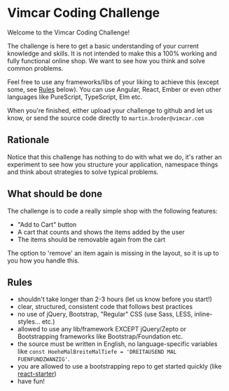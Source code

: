 # Vimcar Coding Challenge

Welcome to the Vimcar Coding Challenge!

The challenge is here to get a basic understanding of your current knowledge and skills. It is not intended to make this a 100% working and fully functional online shop.
We want to see how you think and solve common problems.

Feel free to use any frameworks/libs of your liking to achieve this (except some, see [Rules](#rules) below).
You can use Angular, React, Ember or even other languages like PureScript, TypeScript, Elm etc.

When you're finished, either upload your challenge to github and let us know, or send the source code directly to `martin.broder@vimcar.com`

## Rationale

Notice that this challenge has nothing to do with what we do, it's rather an experiment to see how you structure your application,
namespace things and think about strategies to solve typical problems.

## What should be done

The challenge is to code a really simple shop with the following features:

- "Add to Cart" button
- A cart that counts and shows the items added by the user
- The items should be removable again from the cart

The option to 'remove' an item again is missing in the layout, so it is up to you how you handle this.

## Rules

- shouldn't take longer than 2-3 hours (let us know before you start!)
- clear, structured, consistent code that follows best practices
- no use of jQuery, Bootstrap, "Regular" CSS (use Sass, LESS, inline-styles... etc.)
- allowed to use any lib/framework EXCEPT jQuery/Zepto or Bootstrapping frameworks like Bootstrap/Foundation etc.
- the source must be written in English, no language-specific variables like `const HoeheMalBreiteMalTiefe = 'DREITAUSEND MAL FUENFUNDZWANZIG'`.
- you are allowed to use a bootstrapping repo to get started quickly (like [react-starter](https://github.com/kriasoft/react-starter-kit))
- have fun!
